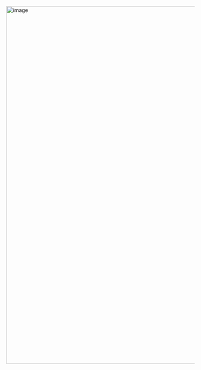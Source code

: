 <img width="956" alt="image" src="https://github.com/user-attachments/assets/443d45f8-0f7f-4601-adb0-2ffff3a14131" />

